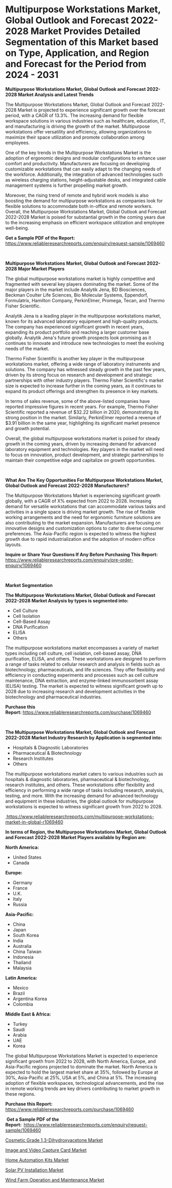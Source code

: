 <p><h1>Multipurpose Workstations Market, Global Outlook and Forecast 2022-2028 Market Provides Detailed Segmentation of this Market based on Type, Application, and Region and Forecast for the Period from 2024 - 2031</h1></p><p><strong>Multipurpose Workstations Market, Global Outlook and Forecast 2022-2028 Market Analysis and Latest Trends</strong></p>
<p><p>The Multipurpose Workstations Market, Global Outlook and Forecast 2022-2028 Market is projected to experience significant growth over the forecast period, with a CAGR of 13.3%. The increasing demand for flexible workspace solutions in various industries such as healthcare, education, IT, and manufacturing is driving the growth of the market. Multipurpose workstations offer versatility and efficiency, allowing organizations to maximize their space utilization and promote collaboration among employees.</p><p>One of the key trends in the Multipurpose Workstations Market is the adoption of ergonomic designs and modular configurations to enhance user comfort and productivity. Manufacturers are focusing on developing customizable workstations that can easily adapt to the changing needs of the workforce. Additionally, the integration of advanced technologies such as wireless charging stations, height-adjustable desks, and integrated cable management systems is further propelling market growth.</p><p>Moreover, the rising trend of remote and hybrid work models is also boosting the demand for multipurpose workstations as companies look for flexible solutions to accommodate both in-office and remote workers. Overall, the Multipurpose Workstations Market, Global Outlook and Forecast 2022-2028 Market is poised for substantial growth in the coming years due to the increasing emphasis on efficient workspace utilization and employee well-being.</p></p>
<p><strong>Get a Sample PDF of the Report:&nbsp;</strong> <a href="https://www.reliableresearchreports.com/enquiry/request-sample/1069460">https://www.reliableresearchreports.com/enquiry/request-sample/1069460</a></p>
<p>&nbsp;</p>
<p><strong>Multipurpose Workstations Market, Global Outlook and Forecast 2022-2028 Major Market Players</strong></p>
<p><p>The global multipurpose workstations market is highly competitive and fragmented with several key players dominating the market. Some of the major players in the market include Analytik Jena, BD Biosciences, Beckman Coulter Life Sciences, Bio Molecular Systems, Eppendorf, Formulatrix, Hamilton Company, PerkinElmer, Promega, Tecan, and Thermo Fisher Scientific.</p><p>Analytik Jena is a leading player in the multipurpose workstations market, known for its advanced laboratory equipment and high-quality products. The company has experienced significant growth in recent years, expanding its product portfolio and reaching a larger customer base globally. Analytik Jena's future growth prospects look promising as it continues to innovate and introduce new technologies to meet the evolving needs of the market.</p><p>Thermo Fisher Scientific is another key player in the multipurpose workstations market, offering a wide range of laboratory instruments and solutions. The company has witnessed steady growth in the past few years, driven by its strong focus on research and development and strategic partnerships with other industry players. Thermo Fisher Scientific's market size is expected to increase further in the coming years, as it continues to expand its product offerings and strengthen its presence in key markets.</p><p>In terms of sales revenue, some of the above-listed companies have reported impressive figures in recent years. For example, Thermo Fisher Scientific reported a revenue of $32.22 billion in 2020, demonstrating its strong position in the market. Similarly, PerkinElmer reported a revenue of $3.91 billion in the same year, highlighting its significant market presence and growth potential.</p><p>Overall, the global multipurpose workstations market is poised for steady growth in the coming years, driven by increasing demand for advanced laboratory equipment and technologies. Key players in the market will need to focus on innovation, product development, and strategic partnerships to maintain their competitive edge and capitalize on growth opportunities.</p></p>
<p>&nbsp;</p>
<p><strong>What Are The Key Opportunities For Multipurpose Workstations Market, Global Outlook and Forecast 2022-2028 Manufacturers?</strong></p>
<p><p>The Multipurpose Workstations Market is experiencing significant growth globally, with a CAGR of X% expected from 2022 to 2028. Increasing demand for versatile workstations that can accommodate various tasks and activities in a single space is driving market growth. The rise of flexible working arrangements and the need for ergonomic furniture solutions are also contributing to the market expansion. Manufacturers are focusing on innovative designs and customization options to cater to diverse consumer preferences. The Asia-Pacific region is expected to witness the highest growth due to rapid industrialization and the adoption of modern office layouts.</p></p>
<p><strong>Inquire or Share Your Questions If Any Before Purchasing This Report:</strong> <a href="https://www.reliableresearchreports.com/enquiry/pre-order-enquiry/1069460">https://www.reliableresearchreports.com/enquiry/pre-order-enquiry/1069460</a></p>
<p>&nbsp;</p>
<p><strong>Market Segmentation</strong></p>
<p><strong>The Multipurpose Workstations Market, Global Outlook and Forecast 2022-2028 Market Analysis by types is segmented into:</strong></p>
<p><ul><li>Cell Culture</li><li>Cell Isolation</li><li>Cell-Based Assay</li><li>DNA Purification</li><li>ELISA</li><li>Others</li></ul></p>
<p><p>The multipurpose workstations market encompasses a variety of market types including cell culture, cell isolation, cell-based assay, DNA purification, ELISA, and others. These workstations are designed to perform a range of tasks related to cellular research and analysis in fields such as biotechnology, pharmaceuticals, and life sciences. They offer flexibility and efficiency in conducting experiments and processes such as cell culture maintenance, DNA extraction, and enzyme-linked immunosorbent assay (ELISA) testing. The market is expected to witness significant growth up to 2028 due to increasing research and development activities in the biotechnology and pharmaceutical industries.</p></p>
<p><strong>Purchase this Report:&nbsp;</strong><a href="https://www.reliableresearchreports.com/purchase/1069460">https://www.reliableresearchreports.com/purchase/1069460</a></p>
<p>&nbsp;</p>
<p><strong>The Multipurpose Workstations Market, Global Outlook and Forecast 2022-2028 Market Industry Research by Application is segmented into:</strong></p>
<p><ul><li>Hospitals & Diagnostic Laboratories</li><li>Pharmaceutical & Biotechnology</li><li>Research Institutes</li><li>Others</li></ul></p>
<p><p>The multipurpose workstations market caters to various industries such as hospitals & diagnostic laboratories, pharmaceutical & biotechnology, research institutes, and others. These workstations offer flexibility and efficiency in performing a wide range of tasks including research, analysis, testing, and more. With the increasing demand for advanced technology and equipment in these industries, the global outlook for multipurpose workstations is expected to witness significant growth from 2022 to 2028.</p></p>
<p><a href="https://www.reliableresearchreports.com/multipurpose-workstations-market-in-global-r1069460">&nbsp;https://www.reliableresearchreports.com/multipurpose-workstations-market-in-global-r1069460</a></p>
<p><strong>In terms of Region, the Multipurpose Workstations Market, Global Outlook and Forecast 2022-2028 Market Players available by Region are:</strong></p>
<p>
    <p> <strong> North America: </strong>
        <ul>
            <li>United States</li>
            <li>Canada</li>
        </ul>
        </p> 
    <p> <strong> Europe: </strong>
        <ul>
            <li>Germany</li>
            <li>France</li>
            <li>U.K.</li>
            <li>Italy</li>
            <li>Russia</li>
        </ul>
        </p> 
    <p> <strong> Asia-Pacific: </strong>
        <ul>
            <li>China</li>
            <li>Japan</li>
            <li>South Korea</li>
            <li>India</li>
            <li>Australia</li>
            <li>China Taiwan</li>
            <li>Indonesia</li>
            <li>Thailand</li>
            <li>Malaysia</li>
        </ul>
        </p> 
    <p> <strong> Latin America: </strong>
        <ul>
            <li>Mexico</li>
            <li>Brazil</li>
            <li>Argentina Korea</li>
            <li>Colombia</li>
        </ul>
        </p> 
    <p> <strong> Middle East & Africa: </strong>
        <ul>
            <li>Turkey</li>
            <li>Saudi</li>
            <li>Arabia</li>
            <li>UAE</li>
            <li>Korea</li>
        </ul>
    </p>
    </p>
<p><p>The global Multipurpose Workstations Market is expected to experience significant growth from 2022 to 2028, with North America, Europe, and Asia-Pacific regions projected to dominate the market. North America is expected to hold the largest market share at 35%, followed by Europe at 30%, Asia-Pacific at 25%, USA at 5%, and China at 5%. The increasing adoption of flexible workspaces, technological advancements, and the rise in remote working trends are key drivers contributing to market growth in these regions.</p></p>
<p><strong>Purchase this Report: </strong><a href="https://www.reliableresearchreports.com/purchase/1069460">https://www.reliableresearchreports.com/purchase/1069460</a></p>
<p>&nbsp;<strong>Get a Sample PDF of the Report:&nbsp;&nbsp;</strong><a href="https://www.reliableresearchreports.com/enquiry/request-sample/1069460">https://www.reliableresearchreports.com/enquiry/request-sample/1069460</a></p>
<p><strong></strong></p>
<p><p><a href="https://medium.com/@ruth.gibson8095/global-cosmetic-grade-1-3-dihydroxyacetone-market-share-and-growth-opportunities-and-market-size-47ce3e55381d">Cosmetic Grade 1,3-Dihydroxyacetone Market</a></p><p><a href="https://github.com/janetchuadff364/Market-Research-Report-List-1/blob/main/image-and-video-capture-card-market.md">Image and Video Capture Card Market</a></p><p><a href="https://medium.com/@joanne.harris67856/home-automation-kits-market-size-share-analysis-growth-trends-forecast-2024-2031-280ecf459b4c">Home Automation Kits Market</a></p><p><a href="https://issuu.com/reportprime-2/docs/solar-pv-installation-market-size-2030.pptx">Solar PV Installation Market</a></p><p><a href="https://issuu.com/reportprime-2/docs/wind-farm-operation-and-maintenance-market-size-20">Wind Farm Operation and Maintenance Market</a></p></p>